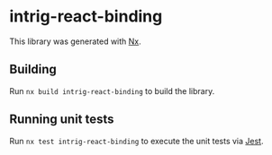# intrig-react-binding

This library was generated with [Nx](https://nx.dev).

## Building

Run `nx build intrig-react-binding` to build the library.

## Running unit tests

Run `nx test intrig-react-binding` to execute the unit tests via [Jest](https://jestjs.io).
